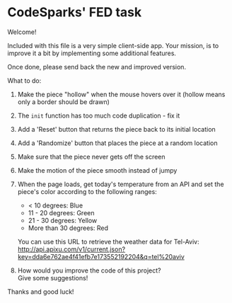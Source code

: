 # CodeSparks' FED task
Welcome!

Included with this file is a very simple client-side app.
Your mission, is to improve it a bit by implementing some additional features.  

Once done, please send back the new and improved version.

What to do:
1) Make the piece "hollow" when the mouse hovers over it (hollow means only a border should be drawn)
2) The `init` function has too much code duplication - fix it 
3) Add a 'Reset' button that returns the piece back to its initial location
4) Add a 'Randomize' button that places the piece at a random location
5) Make sure that the piece never gets off the screen
6) Make the motion of the piece smooth instead of jumpy
7) When the page loads, get today's temperature from an API and set the piece's color according to the following ranges:
    - < 10 degrees: Blue
    - 11 - 20 degrees: Green
    - 21 - 30 degrees: Yellow
    - More than 30 degrees: Red

    You can use this URL to retrieve the weather data for Tel-Aviv:  
    http://api.apixu.com/v1/current.json?key=dda6e762ae4f41efb7e173552192204&q=tel%20aviv
8) How would you improve the code of this project?   
Give some suggestions!

Thanks and good luck!
